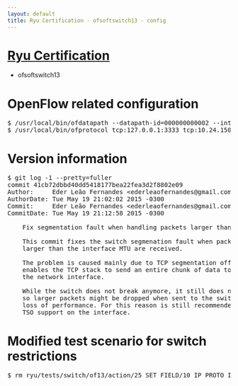 ```yaml
---
layout: default
title: Ryu Certification - ofsoftswitch13 - config
---
```

# [Ryu Certification](http://osrg.github.io/ryu/certification.html)
* ofsoftswitch13

# OpenFlow related configuration
<pre>
$ /usr/local/bin/ofdatapath --datapath-id=000000000002 --interface=eth21,eth22,eth23 ptcp:3333
$ /usr/local/bin/ofprotocol tcp:127.0.0.1:3333 tcp:10.24.150.30:6633
</pre>

# Version information
<pre>
$ git log -1 --pretty=fuller
commit 41cb72dbbd40dd5418177bea22fea3d2f8802e09
Author:     Eder Leão Fernandes &lt;ederleaofernandes@gmail.com&gt;
AuthorDate: Tue May 19 21:02:02 2015 -0300
Commit:     Eder Leão Fernandes &lt;ederleaofernandes@gmail.com&gt;
CommitDate: Tue May 19 21:12:58 2015 -0300

    Fix segmentation fault when handling packets larger than MTU.
    
    This commit fixes the switch segmenation fault when packets
    larger than the interface MTU are received.
    
    The problem is caused mainly due to TCP segmentation offload, which
    enables the TCP stack to send an entire chunk of data to be break up by
    the network interface.
    
    While the switch does not break anymore, it still does not handle TSO,
    so larger packets might be dropped when sent to the switch causing
    loss of performance. For this reason is still recommended to disable
    TSO support on the interface.
</pre>

# Modified test scenario for switch restrictions
<pre>
$ rm ryu/tests/switch/of13/action/25_SET_FIELD/10_IP_PROTO_IPv6.json
</pre>
